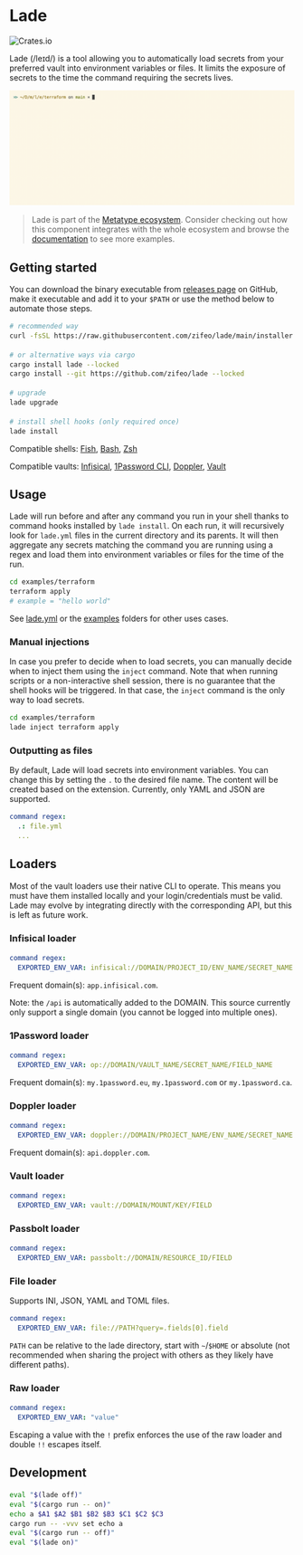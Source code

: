# Lade

![Crates.io](https://img.shields.io/crates/v/lade)

Lade (/leɪd/) is a tool allowing you to automatically load secrets from your
preferred vault into environment variables or files. It limits the exposure of
secrets to the time the command requiring the secrets lives.

![Demo](./examples/demo.gif)

> Lade is part of the
> [Metatype ecosystem](https://github.com/metatypedev/metatype). Consider
> checking out how this component integrates with the whole ecosystem and browse
> the
> [documentation](https://metatype.dev?utm_source=github&utm_medium=readme&utm_campaign=lade)
> to see more examples.

## Getting started

You can download the binary executable from
[releases page](https://github.com/zifeo/whiz/releases/) on GitHub, make it
executable and add it to your `$PATH` or use the method below to automate those
steps.

```bash
# recommended way
curl -fsSL https://raw.githubusercontent.com/zifeo/lade/main/installer.sh | bash

# or alternative ways via cargo
cargo install lade --locked
cargo install --git https://github.com/zifeo/lade --locked

# upgrade
lade upgrade

# install shell hooks (only required once)
lade install
```

Compatible shells: [Fish](https://fishshell.com),
[Bash](https://www.gnu.org/software/bash/), [Zsh](https://zsh.sourceforge.io)

Compatible vaults: [Infisical](https://infisical.com),
[1Password CLI](https://1password.com/downloads/command-line/),
[Doppler](https://www.doppler.com), [Vault](https://github.com/hashicorp/vault)

## Usage

Lade will run before and after any command you run in your shell thanks to
command hooks installed by `lade install`. On each run, it will recursively look
for `lade.yml` files in the current directory and its parents. It will then
aggregate any secrets matching the command you are running using a regex and
load them into environment variables or files for the time of the run.

```bash
cd examples/terraform
terraform apply
# example = "hello world"
```

See [lade.yml](lade.yml) or the [examples](./examples) folders for other uses
cases.

### Manual injections

In case you prefer to decide when to load secrets, you can manually decide when
to inject them using the `inject` command. Note that when running scripts or a
non-interactive shell session, there is no guarantee that the shell hooks will
be triggered. In that case, the `inject` command is the only way to load
secrets.

```bash
cd examples/terraform
lade inject terraform apply
```

### Outputting as files

By default, Lade will load secrets into environment variables. You can change
this by setting the `.` to the desired file name. The content will be created
based on the extension. Currently, only YAML and JSON are supported.

```yaml
command regex:
  .: file.yml
  ...
```

## Loaders

Most of the vault loaders use their native CLI to operate. This means you must
have them installed locally and your login/credentials must be valid. Lade may
evolve by integrating directly with the corresponding API, but this is left as
future work.

### Infisical loader

```yaml
command regex:
  EXPORTED_ENV_VAR: infisical://DOMAIN/PROJECT_ID/ENV_NAME/SECRET_NAME
```

Frequent domain(s): `app.infisical.com`.

Note: the `/api` is automatically added to the DOMAIN. This source currently
only support a single domain (you cannot be logged into multiple ones).

### 1Password loader

```yaml
command regex:
  EXPORTED_ENV_VAR: op://DOMAIN/VAULT_NAME/SECRET_NAME/FIELD_NAME
```

Frequent domain(s): `my.1password.eu`, `my.1password.com` or `my.1password.ca`.

### Doppler loader

```yaml
command regex:
  EXPORTED_ENV_VAR: doppler://DOMAIN/PROJECT_NAME/ENV_NAME/SECRET_NAME
```

Frequent domain(s): `api.doppler.com`.

### Vault loader

```yaml
command regex:
  EXPORTED_ENV_VAR: vault://DOMAIN/MOUNT/KEY/FIELD
```

### Passbolt loader

```yaml
command regex:
  EXPORTED_ENV_VAR: passbolt://DOMAIN/RESOURCE_ID/FIELD
```

### File loader

Supports INI, JSON, YAML and TOML files.

```yaml
command regex:
  EXPORTED_ENV_VAR: file://PATH?query=.fields[0].field
```

`PATH` can be relative to the lade directory, start with `~`/`$HOME` or absolute
(not recommended when sharing the project with others as they likely have
different paths).

### Raw loader

```yaml
command regex:
  EXPORTED_ENV_VAR: "value"
```

Escaping a value with the `!` prefix enforces the use of the raw loader and
double `!!` escapes itself.

## Development

```bash
eval "$(lade off)"
eval "$(cargo run -- on)"
echo a $A1 $A2 $B1 $B2 $B3 $C1 $C2 $C3
cargo run -- -vvv set echo a
eval "$(cargo run -- off)"
eval "$(lade on)"
```
